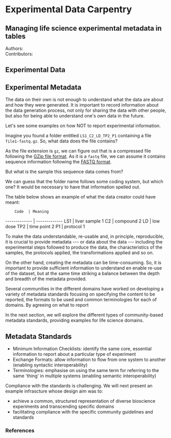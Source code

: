 # Experimental Data Carpentry #
## Managing life science experimental metadata in tables ##

Authors: <br>
Contributors:

## Experimental Data ##

## Experimental Metadata ##

The data on their own is not enough to understand what the data are about and how they were generated. It is important to record information about the data generation process, not only for sharing the data with other people, but also for being able to understand one's own data in the future.

Let's see some examples on how NOT to report experimental information.

Imagine you found a folder entitled ```LS1_C2_LD_TP2_P1``` containing a file ```file1-fastq.gz```. So, what data does the file contains?

As the file extension is ```gz```, we can figure out that is a compressed file following the [GZip file format](http://en.wikipedia.org/wiki/Gzip#File_format). As it is a ```fastq``` file, we can assume it contains sequence information following the [FASTQ format](http://en.wikipedia.org/wiki/FASTQ_format).

But what is the sample this sequence data comes from?

We can guess that the folder name follows some coding system, but which one? It would be necessary to have that information spelled out.

The table below shows an example of what the data creator could have meant:

        Code  | Meaning
------------- | -------------
         LS1  | liver sample 1
          C2  | compound 2
          LD  | low dose
         TP2  | time point 2
          P1  | protocol 1

To make the data understandable, re-usable and, in principle, reproducible, it is crucial to provide metadata --- or data about the data --- including the experimental steps followed to produce the data, the characteristics of the samples, the protocols applied, the transformations applied and so on.

On the other hand, creating the metadata can be time-consuming. So, it is important to provide sufficient information to understand en enable re-use of the dataset, but at the same time striking a balance between the depth and breadth of the metadata provided.

Several communities in the different domains have worked on developing a variety of metadata standards focusing on specifying the content to be reported, the formats to be used and common terminologies for each of domains. By agreeing on what to report

In the next section, we will explore the different types of community-based metadata standards, providing examples for life science domains.

## Metadata Standards ##

* Minimum Information Checklists: identify the same core, essential information to report about a particular type of experiment 
* Exchange Formats: allow information to flow from one system to another (enabling syntactic interoperability)
* Terminologies: emphasise on using the same term for referring to the same 'thing' in multiple systems (enabling semantic interoperability)

Compliance with the standards is challenging. We will next present an example infrascture whose design aim was to:

* achieve a common, structured representation of diverse bioscience experiments and transcending specific domains
* facilitating compliance with the specific community guidelines and standards

### References ###
